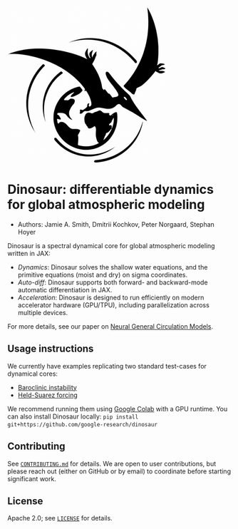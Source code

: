 ![](./dinosaur-logo.png)

# Dinosaur: differentiable dynamics for global atmospheric modeling

- Authors: Jamie A. Smith, Dmitrii Kochkov, Peter Norgaard, Stephan Hoyer

Dinosaur is a spectral dynamical core for global atmospheric modeling written in
JAX:

- *Dynamics*: Dinosaur solves the shallow water equations, and the primitive equations (moist and dry) on sigma coordinates.
- *Auto-diff*: Dinosaur supports both forward- and backward-mode automatic differentiation in JAX.
- *Acceleration*: Dinosaur is designed to run efficiently on modern accelerator
hardware (GPU/TPU), including parallelization across multiple devices.

For more details, see our paper on [Neural General Circulation Models](https://arxiv.org/abs/2311.07222).

## Usage instructions

We currently have examples replicating two standard test-cases for dynamical cores:

- [Baroclinic instability](https://nbviewer.org/github/google-research/dinosaur/blob/main/notebooks/baroclinic_instability.ipynb)
- [Held-Suarez forcing](https://nbviewer.org/github/google-research/dinosaur/blob/main/notebooks/held_suarez.ipynb)

We recommend running them using [Google Colab](https://colab.research.google.com/) with a GPU runtime.
You can also install Dinosaur locally: `pip install git+https://github.com/google-research/dinosaur`

## Contributing

See [`CONTRIBUTING.md`](CONTRIBUTING.md) for details. We are open to user
contributions, but please reach out (either on GitHub or by email) to coordinate
before starting significant work.

## License

Apache 2.0; see [`LICENSE`](LICENSE) for details.
